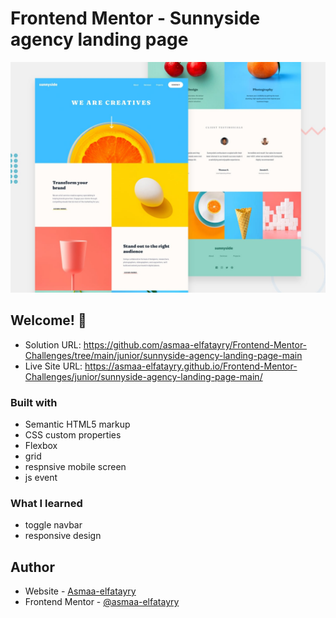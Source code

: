 # Frontend Mentor - Sunnyside agency landing page

![Design preview for the Sunnyside agency landing page coding challenge](./design/desktop-preview.jpg)

## Welcome! 👋



- Solution URL:  https://github.com/asmaa-elfatayry/Frontend-Mentor-Challenges/tree/main/junior/sunnyside-agency-landing-page-main
- Live Site URL: https://asmaa-elfatayry.github.io/Frontend-Mentor-Challenges/junior/sunnyside-agency-landing-page-main/



### Built with

- Semantic HTML5 markup
- CSS custom properties
- Flexbox
- grid
- respnsive mobile screen
- js event

### What I learned

- toggle navbar
- responsive design





## Author

- Website - [Asmaa-elfatayry](https://github.com/asmaa-elfatayry)
- Frontend Mentor - [@asmaa-elfatayry](https://www.frontendmentor.io/profile/asmaa-elfatayry)
